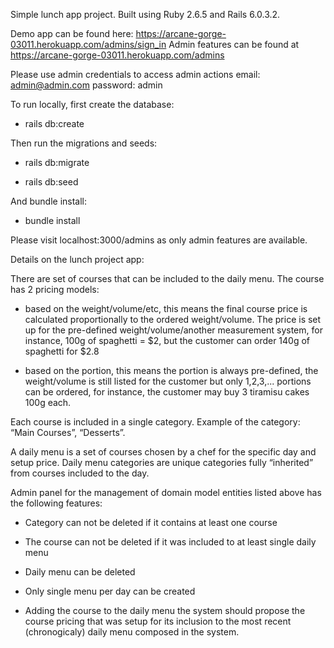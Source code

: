 Simple lunch app project. Built using Ruby 2.6.5 and Rails 6.0.3.2.

Demo app can be found here: https://arcane-gorge-03011.herokuapp.com/admins/sign_in
Admin features can be found at https://arcane-gorge-03011.herokuapp.com/admins

Please use admin credentials to access admin actions
email: admin@admin.com
password: admin

To run locally, first create the database:

  - rails db:create

Then run the migrations and seeds:

  - rails db:migrate

  - rails db:seed

And bundle install:

  - bundle install

Please visit localhost:3000/admins as only admin features are available.


Details on the lunch project app:

There are set of courses that can be included to the daily menu. The course has 2 pricing models:

- based on the weight/volume/etc, this means the final course price is calculated proportionally to the ordered weight/volume. The price is set up for the pre-defined weight/volume/another measurement system, for instance, 100g of spaghetti = $2, but the customer can order 140g of spaghetti for $2.8

- based on the portion, this means the portion is always pre-defined, the weight/volume is still listed for the customer but only 1,2,3,... portions can be ordered, for instance, the customer may buy 3 tiramisu cakes 100g each.

Each course is included in a single category. Example of the category: “Main Courses”, “Desserts”.

A daily menu is a set of courses chosen by a chef for the specific day and setup price. Daily menu categories are unique categories fully “inherited” from courses included to the day.



Admin panel for the management of domain model entities listed above has the following features:

- Category can not be deleted if it contains at least one course

- The course can not be deleted if it was included to at least single daily menu

- Daily menu can be deleted

- Only single menu per day can be created

- Adding the course to the daily menu the system should propose the course pricing that was setup for its inclusion to the most recent (chronogicaly) daily menu composed in the system.

